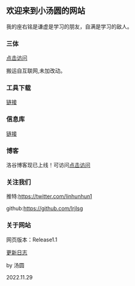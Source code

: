 ## 欢迎来到小汤圆的网站

我的座右铭是谦虚是学习的朋友，自满是学习的敌人。

### 三体

[点击访问](https://lrjlsg.github.io/xinxk/threebody/index.html)

搬运自互联网,未加改动。

### 工具下载

[链接](https://lrjlsg.github.io/gq)

### 信息库

[链接](https://lrjlsg.github.io/xinxk)

### 博客

洛谷博客现已上线！可访问[点击访问](https://www.luogu.com.cn/blog/lianruijie/)

### 关注我们

推特:https://twitter.com/linhunhun1

github:https://github.com/lrjlsg

### 关于网站

网页版本：Release1.1

[更新日志](https://lrjlsg.github.io/gx)

by 汤圆

2022.11.29
